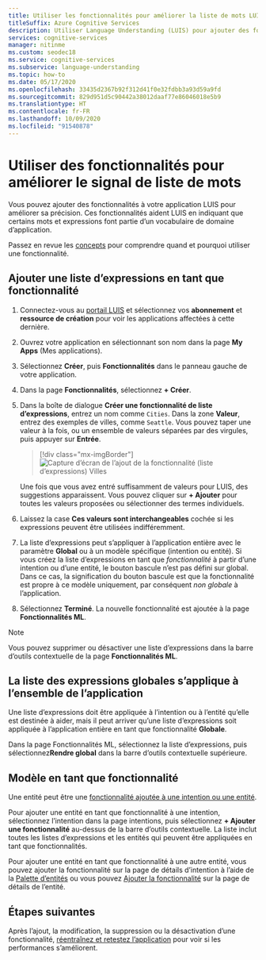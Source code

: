 ```yaml
---
title: Utiliser les fonctionnalités pour améliorer la liste de mots LUIS
titleSuffix: Azure Cognitive Services
description: Utiliser Language Understanding (LUIS) pour ajouter des fonctionnalités d’application pouvant améliorer la détection ou la prédiction d’intentions et d’entités dans des catégories et des modèles
services: cognitive-services
manager: nitinme
ms.custom: seodec18
ms.service: cognitive-services
ms.subservice: language-understanding
ms.topic: how-to
ms.date: 05/17/2020
ms.openlocfilehash: 33435d2367b92f312d41f0e32fdbb3a93d59a9fd
ms.sourcegitcommit: 829d951d5c90442a38012daaf77e86046018e5b9
ms.translationtype: HT
ms.contentlocale: fr-FR
ms.lasthandoff: 10/09/2020
ms.locfileid: "91540878"
---
```

# <a name="use-features-to-boost-signal-of-word-list"></a>Utiliser des fonctionnalités pour améliorer le signal de liste de mots

Vous pouvez ajouter des fonctionnalités à votre application LUIS pour améliorer sa précision. Ces fonctionnalités aident LUIS en indiquant que certains mots et expressions font partie d’un vocabulaire de domaine d’application.

Passez en revue les [concepts](luis-concept-feature.md) pour comprendre quand et pourquoi utiliser une fonctionnalité.

## <a name="add-phrase-list-as-a-feature"></a>Ajouter une liste d’expressions en tant que fonctionnalité

1. Connectez-vous au [portail LUIS](https://www.luis.ai) et sélectionnez vos **abonnement** et **ressource de création** pour voir les applications affectées à cette dernière.
1. Ouvrez votre application en sélectionnant son nom dans la page **My Apps** (Mes applications).
1. Sélectionnez **Créer**, puis **Fonctionnalités** dans le panneau gauche de votre application.

1. Dans la page **Fonctionnalités**, sélectionnez **+ Créer**.

1. Dans la boîte de dialogue **Créer une fonctionnalité de liste d’expressions**, entrez un nom comme `Cities`. Dans la zone **Valeur**, entrez des exemples de villes, comme `Seattle`. Vous pouvez taper une valeur à la fois, ou un ensemble de valeurs séparées par des virgules, puis appuyer sur **Entrée**.

    > [!div class="mx-imgBorder"]
    > ![Capture d’écran de l’ajout de la fonctionnalité (liste d’expressions) Villes](./media/luis-add-features/add-phrase-list-cities.png)

    Une fois que vous avez entré suffisamment de valeurs pour LUIS, des suggestions apparaissent. Vous pouvez cliquer sur **+ Ajouter** pour toutes les valeurs proposées ou sélectionner des termes individuels.

1. Laissez la case **Ces valeurs sont interchangeables** cochée si les expressions peuvent être utilisées indifféremment.

1. La liste d’expressions peut s’appliquer à l’application entière avec le paramètre **Global** ou à un modèle spécifique (intention ou entité). Si vous créez la liste d’expressions en tant que _fonctionnalité_ à partir d’une intention ou d’une entité, le bouton bascule n’est pas défini sur global. Dans ce cas, la signification du bouton bascule est que la fonctionnalité est propre à ce modèle uniquement, par conséquent _non globale_ à l’application.

1. Sélectionnez **Terminé**. La nouvelle fonctionnalité est ajoutée à la page **Fonctionnalités ML**.

<a name="edit-phrase-list"></a>
<a name="delete-phrase-list"></a>
<a name="deactivate-phrase-list"></a>


> [!Note]
> Vous pouvez supprimer ou désactiver une liste d’expressions dans la barre d’outils contextuelle de la page **Fonctionnalités ML**.

## <a name="global-phrase-list-applies-to-entire-app"></a>La liste des expressions globales s’applique à l’ensemble de l’application

Une liste d’expressions doit être appliquée à l’intention ou à l’entité qu’elle est destinée à aider, mais il peut arriver qu’une liste d’expressions soit appliquée à l’application entière en tant que fonctionnalité **Globale**.

Dans la page Fonctionnalités ML, sélectionnez la liste d’expressions, puis sélectionnez**Rendre global** dans la barre d’outils contextuelle supérieure.

## <a name="model-as-a-feature"></a>Modèle en tant que fonctionnalité

Une entité peut être une [fonctionnalité ajoutée à une intention ou une entité](luis-concept-feature.md).

Pour ajouter une entité en tant que fonctionnalité à une intention, sélectionnez l’intention dans la page intentions, puis sélectionnez **+ Ajouter une fonctionnalité** au-dessus de la barre d’outils contextuelle. La liste inclut toutes les listes d’expressions et les entités qui peuvent être appliquées en tant que fonctionnalités.

Pour ajouter une entité en tant que fonctionnalité à une autre entité, vous pouvez ajouter la fonctionnalité sur la page de détails d’intention à l’aide de la [Palette d’entités](label-entity-example-utterance.md#adding-entity-as-a-feature-from-the-entity-palette) ou vous pouvez [Ajouter la fonctionnalité](luis-how-to-add-entities.md#add-a-feature-to-a-machine-learned-entity) sur la page de détails de l’entité.

## <a name="next-steps"></a>Étapes suivantes

Après l’ajout, la modification, la suppression ou la désactivation d’une fonctionnalité, [réentraînez et retestez l’application](luis-interactive-test.md) pour voir si les performances s’améliorent.

